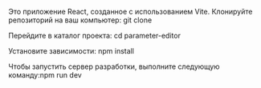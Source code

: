 Это приложение React, созданное с использованием Vite.
Клонируйте репозиторий на ваш компьютер: git clone

Перейдите в каталог проекта: cd parameter-editor

Установите зависимости: npm install

Чтобы запустить сервер разработки, выполните следующую команду:npm run dev